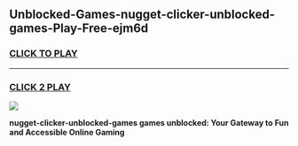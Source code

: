 
## Unblocked-Games-nugget-clicker-unblocked-games-Play-Free-ejm6d
<h3>
<a href="https://premium76.site?title=nugget-clicker-unblocked-games&ref=09A">CLICK TO PLAY</a></h3>
<hr>

<h3>
<a href="https://premium76.site?title=nugget-clicker-unblocked-games&ref=09A">CLICK 2 PLAY</a>
  
</h3>

<a href="https://premium76.site?title=nugget-clicker-unblocked-games&ref=09A"><img src="https://clearcache.store/games.png"></a>


**nugget-clicker-unblocked-games games unblocked: Your Gateway to Fun and Accessible Online Gaming**
